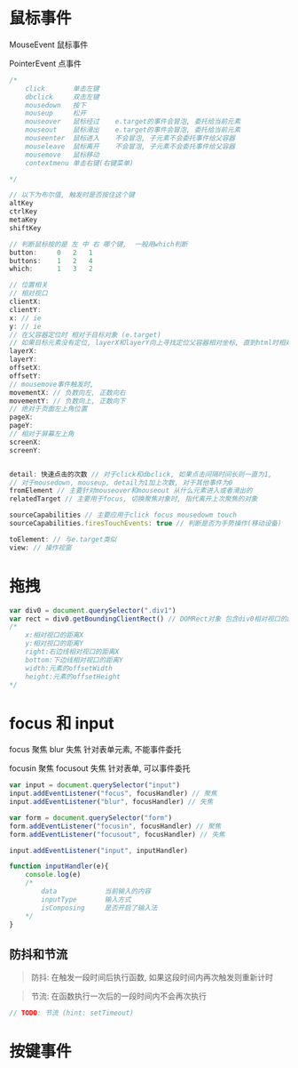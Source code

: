 # 鼠标事件

MouseEvent  鼠标事件

PointerEvent  点事件

```js
/*
	click		单击左键
	dbclick		双击左键
	mousedown	按下
	mouseup		松开
	mouseover	鼠标经过	e.target的事件会冒泡, 委托给当前元素
	mouseout	鼠标滑出	e.target的事件会冒泡, 委托给当前元素
	mouseenter	鼠标进入	不会冒泡, 子元素不会委托事件给父容器
	mouseleave	鼠标离开	不会冒泡, 子元素不会委托事件给父容器
	mousemove	鼠标移动
	contextmenu	单击右键(右键菜单)

*/
```



```js
// 以下为布尔值, 触发时是否按住这个键
altKey
ctrlKey
metaKey
shiftKey

// 判断鼠标按的是 左 中 右 哪个键,  一般用which判断
button: 	0	2	1
buttons: 	1	2	4
which: 		1 	3	2

// 位置相关
// 相对视口
clientX:
clientY:
x: // ie
y: // ie
// 在父容器定位时 相对于目标对象 (e.target)
// 如果目标元素没有定位, layerX和layerY向上寻找定位父容器相对坐标, 直到html时相对视口坐标, 尽量使用offset
layerX:
layerY:
offsetX:
offsetY:
// mousemove事件触发时, 
movementX: // 负数向左, 正数向右
movementY: // 负数向上, 正数向下
// 绝对于页面左上角位置
pageX:
pageY:
// 相对于屏幕左上角
screenX:
screenY:


detail: 快速点击的次数 // 对于click和dbclick, 如果点击间隔时间长则一直为1,
// 对于mousedown, mouseup, detail为1加上次数, 对于其他事件为0
fromElement // 主要针对mouseover和mouseout 从什么元素进入或者滑出的
relatedTarget // 主要用于focus, 切换聚焦对象时, 指代离开上次聚焦的对象

sourceCapabilities // 主要应用于click focus mousedowm touch
sourceCapabilities.firesTouchEvents: true // 判断是否为手势操作(移动设备)

toElement: // 与e.target类似
view: // 操作视窗

```



# 拖拽

```js
var div0 = document.querySelector(".div1")
var rect = div0.getBoundingClientRect() // DOMRect对象 包含div0相对视口的距离
/*
	x:相对视口的距离X
	y:相对视口的距离Y
	right:右边线相对视口的距离X
	bottom:下边线相对视口的距离Y
	width:元素的offsetWidth
	height:元素的offsetHeight
*/
```

 





# focus 和 input

focus	聚焦	blur	失焦	针对表单元素, 不能事件委托

focusin	聚焦	focusout	失焦	针对表单, 可以事件委托

```js
var input = document.querySelector("input")
input.addEventListener("focus", focusHandler) // 聚焦
input.addEventListener("blur", focusHandler) // 失焦
```



```js
var form = document.querySelector("form")
form.addEventListener("focusin", focusHandler) // 聚焦
form.addEventListener("focusout", focusHandler) // 失焦
```



```js
input.addEventListener("input", inputHandler)

function inputHandler(e){
    console.log(e)
    /*
    	data			当前输入的内容
    	inputType		输入方式
    	isComposing		是否开启了输入法
    */
}
```



## 防抖和节流

>   防抖: 在触发一段时间后执行函数, 如果这段时间内再次触发则重新计时

>   节流: 在函数执行一次后的一段时间内不会再次执行

```js
// TODO: 节流 (hint: setTimeout)
```



# 按键事件







